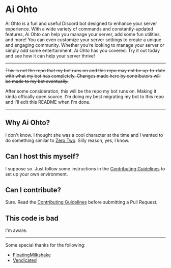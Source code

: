 # Ai Ohto

Ai Ohto is a fun and useful Discord bot designed to enhance your server experience. With a wide variety of commands and
constantly-updated features, Ai Ohto can help you manage your server, add some fun utilities, and more! You can even
customize your server settings to create a unique and engaging community. Whether you’re looking to manage your server
or simply add some entertainment, Ai Ohto has you covered. Try it out today and see how it can help your server thrive!

---

~~This is not the repo that my bot runs on and this repo may not be up-to-date with what my bot has completely. Changes
made here by contributors will be made to my bot eventually.~~

After some consideration, this will be the repo my bot runs on. Making it kinda offically open source. I'm doing my best
migrating my bot to this repo and I'll edit this README when I'm done.

---

## Why Ai Ohto?

I don't know. I thought she was a cool character at the time and I wanted to do something similar
to [Zero Two](https://zerotwo.bot/). Silly reason, yes, I know.

## Can I host this myself?

I suppose so. Just follow some instructions in the [Contributing Guidelines](CONTRIBUTING.md) to set up your own
environment.

## Can I contribute?

Sure. Read the [Contributing Guidelines](CONTRIBUTING.md) before submitting a Pull Request.

## This code is bad

I'm aware.

---

Some special thanks for the following:

- [FloatingMilkshake](https://github.com/FloatingMilkshake)
- [Vendicated](https://github.com/Vendicated/)
